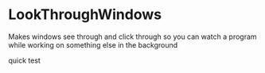 # LookThroughWindows
Makes windows see through and click through so you can watch a program while working on something else in the background

quick test
